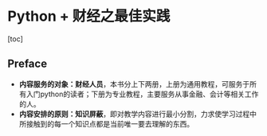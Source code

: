 # Python + 财经之最佳实践

[toc]

## Preface

- **内容服务的对象：财经人员**，本书分上下两册，上册为通用教程，可服务于所有入门python的读者；下册为专业教程，主要服务从事金融、会计等相关工作的人。
- **内容安排的原则：知识屏蔽**，即对教学内容进行最小分割，力求使学习过程中所接触到的每一个知识点都是当前唯一要去理解的东西。
